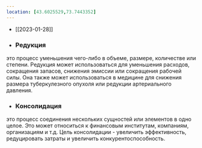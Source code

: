 ```yaml
---
location: [43.6025529,73.7443352]
---
```


- [[2023-01-28]]
- ### Редукция
 это процесс уменьшения чего-либо в объеме, размере, количестве или степени. Редукция может использоваться для уменьшения расходов, сокращения запасов, снижения эмиссии или сокращения рабочей силы. Она также может использоваться в медицине для снижения размера туберкулезного опухоля или редукции артериального давления.
 - ### Консолидация
  это процесс соединения нескольких сущностей или элементов в одно целое. Это может относиться к финансовым институтам, компаниям, организациям и т.д. Цель консолидации - увеличить эффективность, редуцировать затраты и увеличить конкурентоспособность.